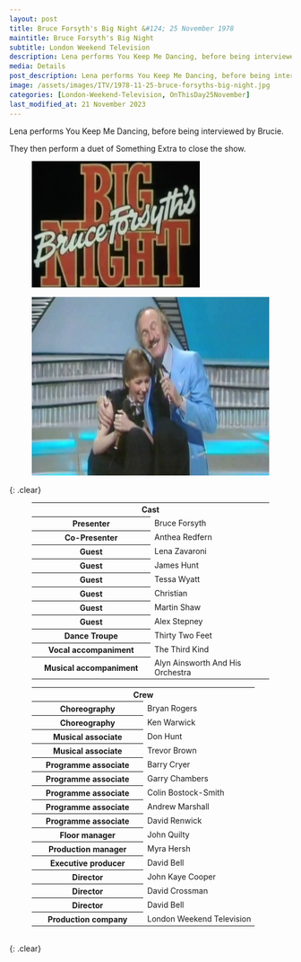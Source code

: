 ```yaml
---
layout: post
title: Bruce Forsyth's Big Night &#124; 25 November 1978
maintitle: Bruce Forsyth's Big Night
subtitle: London Weekend Television
description: Lena performs You Keep Me Dancing, before being interviewed by Brucie. They then perform a duet on Something Extra to close the show.
media: Details
post_description: Lena performs You Keep Me Dancing, before being interviewed by Brucie. They then perform a duet on Something Extra to close the show.
image: /assets/images/ITV/1978-11-25-bruce-forsyths-big-night.jpg
categories: [London-Weekend-Television, OnThisDay25November]
last_modified_at: 21 November 2023
---
```


Lena performs You Keep Me Dancing, before being interviewed by Brucie.

They then perform a duet of Something Extra to close the show.


<figure class="fig1">
<img src="/assets/images/ITV/1978-11-25-bruce-forsyths-big-night-01.jpg" class="full-width">
</figure>

<figure class="fig2">
<img src="/assets/images/ITV/1978-11-25-bruce-forsyths-big-night-02.jpg" class="full-width">
</figure>

{: .clear}

<figure class="fig1">
<table>
<tr><th colspan="2">Cast</th></tr>
<tr><th style="width:50%;">Presenter</th><td style="width:50%;">Bruce Forsyth</td></tr>
<tr><th>Co-Presenter</th><td>Anthea Redfern</td></tr>
<tr><th>Guest</th><td>Lena Zavaroni</td></tr>
<tr><th>Guest</th><td>James Hunt</td></tr>
<tr><th>Guest</th><td>Tessa Wyatt</td></tr>
<tr><th>Guest</th><td>Christian</td></tr>
<tr><th>Guest</th><td>Martin Shaw</td></tr>
<tr><th>Guest</th><td>Alex Stepney</td></tr>
<tr><th>Dance Troupe</th><td>Thirty Two Feet</td></tr>
<tr><th>Vocal accompaniment</th><td>The Third Kind</td></tr>
<tr><th>Musical accompaniment</th><td>Alyn Ainsworth And His Orchestra</td></tr>
</table>
</figure>

<figure class="fig2">
<table>
<tr><th colspan="2">Crew</th></tr>
<tr><th style="width:50%;">Choreography</th><td style="width:50%;">Bryan Rogers</td></tr>
<tr><th>Choreography</th><td>Ken Warwick</td></tr>
<tr><th>Musical associate</th><td>Don Hunt</td></tr>
<tr><th>Musical associate</th><td>Trevor Brown</td></tr>
<tr><th>Programme associate</th><td>Barry Cryer</td></tr>
<tr><th>Programme associate</th><td>Garry Chambers</td></tr>
<tr><th>Programme associate</th><td>Colin Bostock-Smith</td></tr>
<tr><th>Programme associate</th><td>Andrew Marshall</td></tr>
<tr><th>Programme associate</th><td>David Renwick</td></tr>
<tr><th>Floor manager</th><td>John Quilty</td></tr>
<tr><th>Production manager</th><td>Myra Hersh</td></tr>
<tr><th>Executive producer</th><td>David Bell</td></tr>
<tr><th>Director</th><td>John Kaye Cooper</td></tr>
<tr><th>Director</th><td>David Crossman</td></tr>
<tr><th>Director</th><td>David Bell</td></tr>
<tr><th>Production company</th><td>London Weekend Television</td></tr>
</table>
</figure>

<br />{: .clear}

